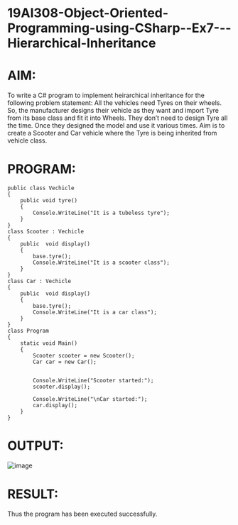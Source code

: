# 19AI308-Object-Oriented-Programming-using-CSharp--Ex7---Hierarchical-Inheritance
# AIM:
To write a C# program to implement heirarchical inheritance for the following problem statement:  All the vehicles need Tyres on their wheels. 
So, the manufacturer designs their vehicle as they want and import Tyre from its base class and fit it into Wheels. 
They don’t need to design Tyre all the time. Once they designed the model and use it various times. 
Aim is to create a Scooter and Car vehicle where the Tyre is being inherited from vehicle class.


# PROGRAM:
```using System;
public class Vechicle
{
    public void tyre()
    {
        Console.WriteLine("It is a tubeless tyre");
    }
}
class Scooter : Vechicle
{
    public  void display() 
    {
        base.tyre();
        Console.WriteLine("It is a scooter class");
    }
}
class Car : Vechicle
{
    public  void display() 
    {
        base.tyre();
        Console.WriteLine("It is a car class");
    }
}
class Program
{
    static void Main()
    {
        Scooter scooter = new Scooter();
        Car car = new Car();
        
        
        Console.WriteLine("Scooter started:");
        scooter.display();
        
        Console.WriteLine("\nCar started:");
        car.display();
    }
}
```
# OUTPUT:
![image](https://github.com/Migaleyy/19AI308-Object-Oriented-Programming-using-CSharp--Ex7---Hierarchical-Inheritance/assets/118262199/eeafb326-36f1-472d-ac89-6c1b6c31038e)

# RESULT:
Thus the program has been executed successfully.
